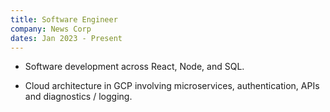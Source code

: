 ```yaml
---
title: Software Engineer
company: News Corp
dates: Jan 2023 - Present
---
```


- Software development across React, Node, and SQL.

- Cloud architecture in GCP involving microservices, authentication, APIs and diagnostics / logging.

